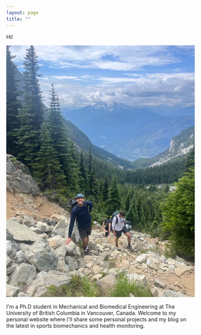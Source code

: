 ```yaml
---
layout: page
title: ""
---
```


Hi!

![Hiking around Vancouver, Canada](indeximage.png)

I'm a Ph.D student in Mechanical and Biomedical Engineering at The University of British Columbia in Vancouver, Canada. Welcome to my personal website where I'll share some personal projects and my blog on the latest in sports biomechanics and health monitoring.



